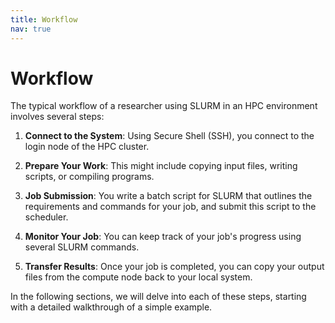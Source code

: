 ```yaml
---
title: Workflow
nav: true
---
```


# Workflow

The typical workflow of a researcher using SLURM in an HPC environment involves several steps:

1. **Connect to the System**: Using Secure Shell (SSH), you connect to the login node of the HPC cluster.

2. **Prepare Your Work**: This might include copying input files, writing scripts, or compiling programs.

3. **Job Submission**: You write a batch script for SLURM that outlines the requirements and commands for your job, and submit this script to the scheduler.

4. **Monitor Your Job**: You can keep track of your job's progress using several SLURM commands.

5. **Transfer Results**: Once your job is completed, you can copy your output files from the compute node back to your local system.

In the following sections, we will delve into each of these steps, starting with a detailed walkthrough of a simple example.

